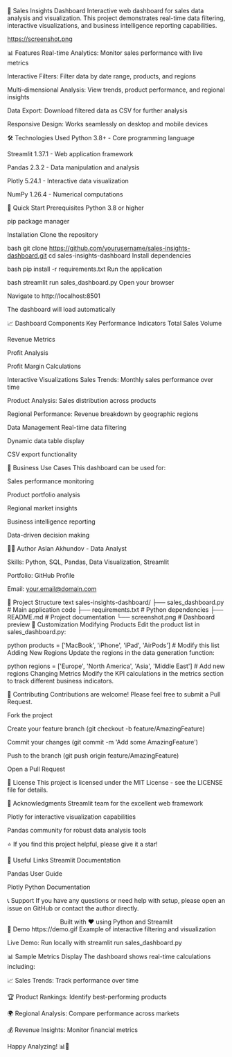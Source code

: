 🚀 Sales Insights Dashboard
Interactive web dashboard for sales data analysis and visualization. This project demonstrates real-time data filtering, interactive visualizations, and business intelligence reporting capabilities.

https://screenshot.png

📊 Features
Real-time Analytics: Monitor sales performance with live metrics

Interactive Filters: Filter data by date range, products, and regions

Multi-dimensional Analysis: View trends, product performance, and regional insights

Data Export: Download filtered data as CSV for further analysis

Responsive Design: Works seamlessly on desktop and mobile devices

🛠️ Technologies Used
Python 3.8+ - Core programming language

Streamlit 1.37.1 - Web application framework

Pandas 2.3.2 - Data manipulation and analysis

Plotly 5.24.1 - Interactive data visualization

NumPy 1.26.4 - Numerical computations

🚀 Quick Start
Prerequisites
Python 3.8 or higher

pip package manager

Installation
Clone the repository

bash
git clone https://github.com/yourusername/sales-insights-dashboard.git
cd sales-insights-dashboard
Install dependencies

bash
pip install -r requirements.txt
Run the application

bash
streamlit run sales_dashboard.py
Open your browser

Navigate to http://localhost:8501

The dashboard will load automatically

📈 Dashboard Components
Key Performance Indicators
Total Sales Volume

Revenue Metrics

Profit Analysis

Profit Margin Calculations

Interactive Visualizations
Sales Trends: Monthly sales performance over time

Product Analysis: Sales distribution across products

Regional Performance: Revenue breakdown by geographic regions

Data Management
Real-time data filtering

Dynamic data table display

CSV export functionality

🎯 Business Use Cases
This dashboard can be used for:

Sales performance monitoring

Product portfolio analysis

Regional market insights

Business intelligence reporting

Data-driven decision making

👨‍💻 Author
Aslan Akhundov - Data Analyst

Skills: Python, SQL, Pandas, Data Visualization, Streamlit

Portfolio: GitHub Profile

Email: your.email@domain.com

📁 Project Structure
text
sales-insights-dashboard/
├── sales_dashboard.py     # Main application code
├── requirements.txt       # Python dependencies
├── README.md             # Project documentation
└── screenshot.png        # Dashboard preview
🔧 Customization
Modifying Products
Edit the product list in sales_dashboard.py:

python
products = ['MacBook', 'iPhone', 'iPad', 'AirPods']  # Modify this list
Adding New Regions
Update the regions in the data generation function:

python
regions = ['Europe', 'North America', 'Asia', 'Middle East']  # Add new regions
Changing Metrics
Modify the KPI calculations in the metrics section to track different business indicators.

🤝 Contributing
Contributions are welcome! Please feel free to submit a Pull Request.

Fork the project

Create your feature branch (git checkout -b feature/AmazingFeature)

Commit your changes (git commit -m 'Add some AmazingFeature')

Push to the branch (git push origin feature/AmazingFeature)

Open a Pull Request

📄 License
This project is licensed under the MIT License - see the LICENSE file for details.

🙏 Acknowledgments
Streamlit team for the excellent web framework

Plotly for interactive visualization capabilities

Pandas community for robust data analysis tools

⭐ If you find this project helpful, please give it a star!

🔗 Useful Links
Streamlit Documentation

Pandas User Guide

Plotly Python Documentation

📞 Support
If you have any questions or need help with setup, please open an issue on GitHub or contact the author directly.

<div align="center">
Built with ❤️ using Python and Streamlit

</div>
🎉 Demo
https://demo.gif Example of interactive filtering and visualization

Live Demo: Run locally with streamlit run sales_dashboard.py

📊 Sample Metrics Display
The dashboard shows real-time calculations including:

📈 Sales Trends: Track performance over time

🏆 Product Rankings: Identify best-performing products

🌍 Regional Analysis: Compare performance across markets

💰 Revenue Insights: Monitor financial metrics

Happy Analyzing! 📊🚀